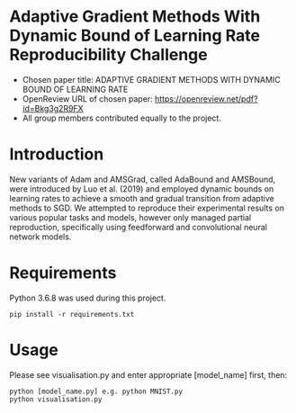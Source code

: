 
# Adaptive Gradient Methods With Dynamic Bound of Learning Rate Reproducibility Challenge
- Chosen paper title: ADAPTIVE GRADIENT METHODS WITH DYNAMIC BOUND OF LEARNING RATE
- OpenReview URL of chosen paper: https://openreview.net/pdf?id=Bkg3g2R9FX
- All group members contributed equally to the project.

# Introduction
New variants of Adam and AMSGrad, called AdaBound and AMSBound, were introduced by Luo et al. (2019) and employed dynamic bounds on learning rates to achieve a smooth and gradual transition from adaptive methods to SGD. We attempted to reproduce their experimental results on various popular tasks and models, however only managed partial reproduction, specifically using feedforward and convolutional neural network models.

# Requirements

Python 3.6.8 was used during this project.

```
pip install -r requirements.txt
```

# Usage
Please see visualisation.py and enter appropriate [model_name] first, then:

```
python [model_name.py] e.g. python MNIST.py
python visualisation.py
```


